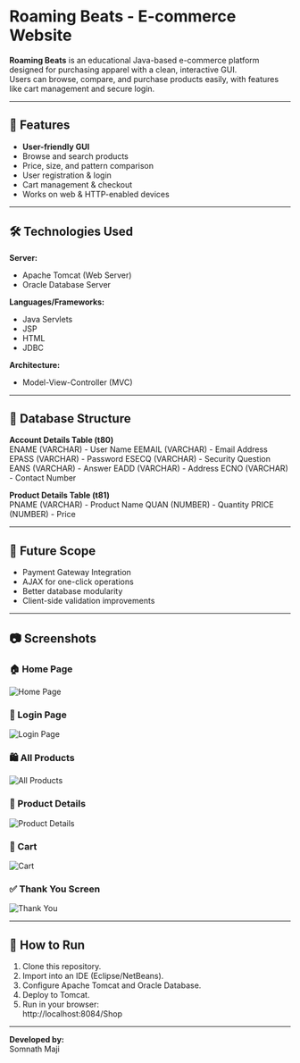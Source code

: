 # Roaming Beats - E-commerce Website

**Roaming Beats** is an educational Java-based e-commerce platform designed for purchasing apparel with a clean, interactive GUI.  
Users can browse, compare, and purchase products easily, with features like cart management and secure login.

---

## 📌 Features
- **User-friendly GUI**
- Browse and search products
- Price, size, and pattern comparison
- User registration & login
- Cart management & checkout
- Works on web & HTTP-enabled devices

---

## 🛠 Technologies Used
**Server:**
- Apache Tomcat (Web Server)
- Oracle Database Server

**Languages/Frameworks:**
- Java Servlets
- JSP
- HTML
- JDBC

**Architecture:**
- Model-View-Controller (MVC)

---

## 📂 Database Structure
**Account Details Table (t80)**  
ENAME (VARCHAR) - User Name
EEMAIL (VARCHAR) - Email Address
EPASS (VARCHAR) - Password
ESECQ (VARCHAR) - Security Question
EANS (VARCHAR) - Answer
EADD (VARCHAR) - Address
ECNO (VARCHAR) - Contact Number

**Product Details Table (t81)**  
PNAME (VARCHAR) - Product Name
QUAN (NUMBER) - Quantity
PRICE (NUMBER) - Price

---

## 🚀 Future Scope
- Payment Gateway Integration
- AJAX for one-click operations
- Better database modularity
- Client-side validation improvements

---

## 📷 Screenshots  

### 🏠 Home Page
![Home Page](screenshots/homepage.png)

### 🔑 Login Page
![Login Page](screenshots/login.png)

### 🛍 All Products
![All Products](screenshots/all_products.png)

### 👕 Product Details
![Product Details](screenshots/product_details.png)

### 🛒 Cart
![Cart](screenshots/cart.png)

### ✅ Thank You Screen
![Thank You](screenshots/thankyou.png)

---

## 📖 How to Run
1. Clone this repository.
2. Import into an IDE (Eclipse/NetBeans).
3. Configure Apache Tomcat and Oracle Database.
4. Deploy to Tomcat.
5. Run in your browser:  
http://localhost:8084/Shop

---

**Developed by:**  
Somnath Maji
